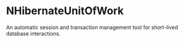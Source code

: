 # NHibernateUnitOfWork
An automatic session and transaction management tool for short-lived database interactions.
